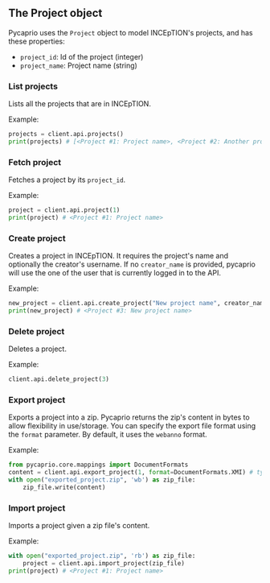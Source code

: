 ## The Project object

Pycaprio uses the `Project` object to model INCEpTION's projects, and has these properties:

* `project_id`: Id of the project (integer)
* `project_name`: Project name (string)


### List projects
Lists all the projects that are in INCEpTION.

Example:
```python
projects = client.api.projects()
print(projects) # [<Project #1: Project name>, <Project #2: Another project>]
```

### Fetch project
Fetches a project by its `project_id`.

Example: 

```python
project = client.api.project(1)
print(project) # <Project #1: Project name>
```

### Create project
Creates a project in INCEpTION. It requires the project's name and optionally the creator's username.
If no `creator_name` is provided, pycaprio will use the one of the user that is currently logged in to the API.

Example:

```python
new_project = client.api.create_project("New project name", creator_name="other user")
print(new_project) # <Project #3: New project name>
```

### Delete project
Deletes a project.

Example:

```python
client.api.delete_project(3)
```

### Export project
Exports a project into a zip. Pycaprio returns the zip's content in bytes to allow flexibility in use/storage.
You can specify the export file format using the `format` parameter. By default, it uses the `webanno` format. 

Example:

```python
from pycaprio.core.mappings import DocumentFormats
content = client.api.export_project(1, format=DocumentFormats.XMI) # type(content) is bytes
with open("exported_project.zip", 'wb') as zip_file:
    zip_file.write(content)
```

### Import project
Imports a project given a zip file's content.

Example:

```python
with open("exported_project.zip", 'rb') as zip_file:
    project = client.api.import_project(zip_file)
print(project) # <Project #1: Project name>
```
